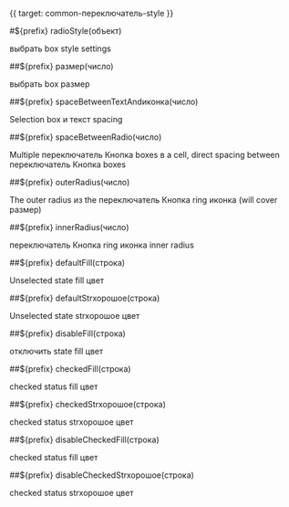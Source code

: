 {{ target: common-переключатель-style }}

#${prefix} radioStyle(объект)

выбрать box style settings

##${prefix} размер(число)

выбрать box размер

##${prefix} spaceBetweenTextAndиконка(число)

Selection box и текст spacing

##${prefix} spaceBetweenRadio(число)

Multiple переключатель Кнопка boxes в a cell, direct spacing between переключатель Кнопка boxes

##${prefix} outerRadius(число)

The outer radius из the переключатель Кнопка ring иконка (will cover размер)

##${prefix} innerRadius(число)

переключатель Кнопка ring иконка inner radius

##${prefix} defaultFill(строка)

Unselected state fill цвет

##${prefix} defaultStrхорошоe(строка)

Unselected state strхорошоe цвет

##${prefix} disableFill(строка)

отключить state fill цвет

##${prefix} checkedFill(строка)

checked status fill цвет

##${prefix} checkedStrхорошоe(строка)

checked status strхорошоe цвет

##${prefix} disableCheckedFill(строка)

checked status fill цвет

##${prefix} disableCheckedStrхорошоe(строка)

checked status strхорошоe цвет